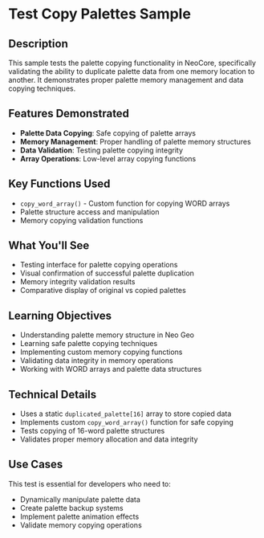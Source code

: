 # Test Copy Palettes Sample

## Description

This sample tests the palette copying functionality in NeoCore, specifically validating the ability to duplicate palette data from one memory location to another. It demonstrates proper palette memory management and data copying techniques.

## Features Demonstrated

- **Palette Data Copying**: Safe copying of palette arrays
- **Memory Management**: Proper handling of palette memory structures
- **Data Validation**: Testing palette copying integrity
- **Array Operations**: Low-level array copying functions

## Key Functions Used

- `copy_word_array()` - Custom function for copying WORD arrays
- Palette structure access and manipulation
- Memory copying validation functions

## What You'll See

- Testing interface for palette copying operations
- Visual confirmation of successful palette duplication
- Memory integrity validation results
- Comparative display of original vs copied palettes

## Learning Objectives

- Understanding palette memory structure in Neo Geo
- Learning safe palette copying techniques
- Implementing custom memory copying functions
- Validating data integrity in memory operations
- Working with WORD arrays and palette data structures

## Technical Details

- Uses a static `duplicated_palette[16]` array to store copied data
- Implements custom `copy_word_array()` function for safe copying
- Tests copying of 16-word palette structures
- Validates proper memory allocation and data integrity

## Use Cases

This test is essential for developers who need to:
- Dynamically manipulate palette data
- Create palette backup systems
- Implement palette animation effects
- Validate memory copying operations
